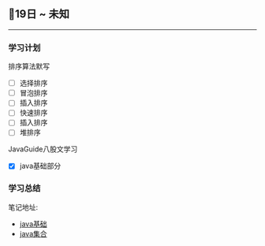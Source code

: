 ## 📖19日 ~ 未知

---



### 学习计划

排序算法默写

- [ ] 选择排序
- [ ] 冒泡排序
- [ ] 插入排序
- [ ] 快速排序
- [ ] 插入排序
- [ ] 堆排序

JavaGuide八股文学习

- [x] java基础部分



### 学习总结

笔记地址: 

- [java基础]()
- [java集合]()